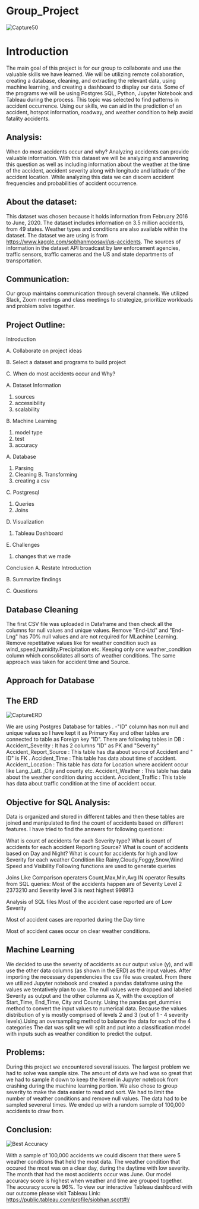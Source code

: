 
# Group_Project



![Capture50](https://user-images.githubusercontent.com/68204195/104792383-115ad680-5753-11eb-907f-656fd3d4a974.PNG)



# Introduction

The main goal of this project is for our group to collaborate and use the valuable skills we have learned. We will be utilizing remote collaboration, creating a database, cleaning, and extracting the relevant data, using machine learning, and creating a dashboard to display our data. Some of the programs we will be using Postgres SQL, Python, Jupyter Notebook and Tableau during the process. This topic was selected to find patterns in accident occurrence. Using our skills, we can aid in the prediction of an accident, hotspot information, roadway, and weather condition to help avoid fatality accidents.

## Analysis:

When do most accidents occur and why? Analyzing accidents can provide valuable information. With this dataset we will be analyzing and answering this question as well as including information about the weather at the time of the accident, accident severity along with longitude and latitude of the accident location. While analyzing this data we can discern accident frequencies and probabilities of accident occurrence.

## About the dataset:

This dataset was chosen because it holds information from February 2016 to June, 2020. The dataset includes information on 3.5 million accidents, from 49 states. Weather types and conditions are also available within the dataset.
The dataset we are using is from https://www.kaggle.com/sobhanmoosavi/us-accidents. The sources of information in the dataset API broadcast by law enforcement agencies, traffic sensors, traffic cameras and the US and state departments of transportation.


## Communication:

Our group maintains communication through several channels. We utilized Slack, Zoom meetings and class meetings to strategize, prioritize workloads and problem solve together.

## Project Outline:

Introduction

A.	Collaborate on project ideas

B.	Select a dataset and programs to build project

C.	When do most accidents occur and Why?

A.	Dataset Information
1.	sources
2.	accessibility
3.  scalability

B.	Machine Learning
1.	model type
2.	test
3.  accuracy

A.	Database
1.	Parsing
2.	Cleaning
B.	Transforming
1.	creating a csv

C.	Postgresql
1.  Queries
2.	Joins

D.	Visualization
1.	Tableau Dashboard

E.  Challenges
1.  changes that we made

Conclusion
A.	Restate Introduction

B.	Summarize findings

C.	Questions






## Database Cleaning


The first CSV file was uploaded in Dataframe and then check all the columns for null values and unique values.
Remove "End-Ltd" and "End- Lng" has 70% null values and are not required for MLachine Learning. Remove repetitative values like for weather condition  such as wind_speed,humidity.Precipitation etc. Keeping only one weather_condition column which consolidates all sorts of weather conditions. The same approach was taken for accident time and Source.



## Approach for Database


## The ERD 

![CaptureERD](https://user-images.githubusercontent.com/68204195/104792803-9c889c00-5754-11eb-9f65-d9d7fc39e2fb.PNG)


We are using Postgres Database for tables . -"ID" column has non null and unique values so I have kept it as Primary Key and other tables are connected to table as Foreign key "ID".
There are following tables in DB :
Accident_Severity : It has 2 columns "ID" as PK and "Severity"
Accident_Report_Source : This table has dta about source of Accident and " ID" is FK .
Accident_Time : This table has data about time of accident.
Accident_Location : This table has data for Location where accident occur like Lang.,Latt. ,City and county etc.
Accident_Weather : This table has data about the weather condition during accident.
Accident_Traffic : This table has data about traffic condition at the time of accident occur.



## Objective for SQL Analysis:


Data is organized and stored in different tables and then these tables are joined and manipulated to find the count of accidents based on different features. I have tried to find the answers for following questions:

What is count of accidents for each Severity type?
What is count of accidents for each accident Reporting Source?
What is count of accidents based on Day and Night?
What is count for accidents for high and low Severity for each weather Condition like Rainy,Cloudy,Foggy,Snow,Wind Speed and Visibility
Following functions are used to generate queries

Joins
Like
Comparison operaters
Count,Max,Min,Avg
IN operator
Results from SQL queries:
Most of the accidents happen are of Severity Level 2 2373210 and Severity level 3 is next highest 998913

Analysis of SQL files
Most of the accident case reported are of Low Severity

Most of accident cases are reported during the Day time

Most of accident cases occur on clear weather conditions.




## Machine Learning

We decided to use the severity of accidents as our output value (y), and will use the other data columns (as shown in the ERD) as the input values.
After importing the necessary dependencies the csv file was created. From there we utilized Jupyter notebook and created a pandas dataframe using the values we tentatively plan to use. The null values were dropped and labeled Severity as output and the other columns as X, with the exception of Start_Time, End_Time, City and County. 
Using the pandas get_dummies method to convert the input values to numerical data. Because the values distribution of y is mostly comprised of levels 2 and 3 (out of 1 - 4 severity levels).Using an oversampling method to balance the data for each of the 4 categories The dat was split we will split and put into a classification model with inputs such as weather condition to predict the output.


## Problems:

During this project we encountered several issues. The largest problem we had to solve was sample size. The amount of
data we had was so great that we had to sample it down to keep the Kernel in Jupyter notebook from crashing during the machine
learning portion. We also chose to group severity to make the data easier to read and sort. We had to limit the number of weather conditions
and remove null values. The data had to be sampled severeral times. We ended up with a random sample of 100,000 accidents to draw from.


## Conclusion: 

![Best Accuracy](https://user-images.githubusercontent.com/68204195/104792592-b37abe80-5753-11eb-89dc-82c894e3773b.PNG)



With a sample of 100,000 accidents we could discern that there were 5 weather conditions that held the most data. The weather condition that occured
the most was on a clear day, during the daytime with low severity. The month that had the most accidents occur was June. Our model accuracy score is highest when weather and time are grouped together. The accuracy score is 96%. To view our interactive Tableau dashboard with our outcome please visit Tableau Link: https://public.tableau.com/profile/siobhan.scott#!/ 
